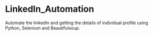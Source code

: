 # Linkedln_Automation

Automate the linkedln and getting the details of individual profile using Python, Selenium and Beautifulsoup.
